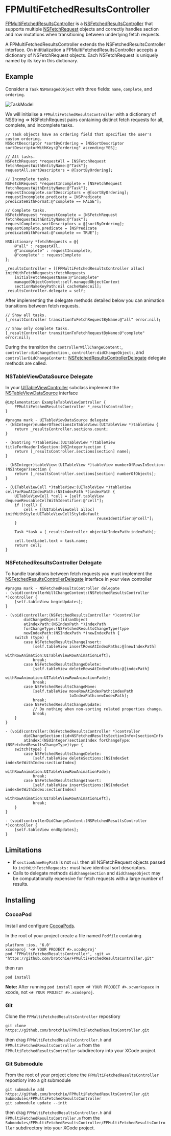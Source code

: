 # FPMultiFetchedResultsController

[FPMultiFetchedResultsController](https://github.com/brotchie/FPMultiFetchedResultsController/blob/master/MultiResultsController/FPMultiFetchedResultsController.h) is a [NSFetchedResultsController](http://developer.apple.com/library/ios/#documentation/CoreData/Reference/NSFetchedResultsController_Class/Reference/Reference.html) that supports multiple [NSFetchRequest](https://developer.apple.com/library/mac/#documentation/Cocoa/Reference/CoreDataFramework/Classes/NSFetchRequest_Class/NSFetchRequest.html) objects and correctly handles section and row mutations when transitioning between underlying fetch requests.

A FPMultiFetchedResultsController extends the NSFetchedResultsController interface. On inititialization a FPMultiFetchedResultsController accepts a dictionary of NSFetchRequest objects. Each NSFetchRequest is uniquely named by its key in this dictionary.
## Example
Consider a `Task` `NSManagedObject` with three fields: `name`, `complete`, and `ordering`.

![TaskModel](https://raw.github.com/brotchie/FPMultiFetchedResultsController/master/img/task.png)

We will initialise a `FPMultiFetchedResultsController` with a dictionary of NSString => NSFetchRequest pairs containing distinct fetch requests for all, complete, and incomplete tasks.
```objc
// Task objects have an ordering field that specifies the user's custom ordering.
NSSortDescriptor *sortByOrdering = [NSSortDescriptor sortDescriptorWithKey:@"ordering" ascending:YES];

// All tasks.
NSFetchRequest *requestAll = [NSFetchRequest fetchRequestWithEntityName:@"Task"];
requestAll.sortDescriptors = @[sortByOrdering];

// Incomplete tasks.
NSFetchRequest *requestIncomplete = [NSFetchRequest fetchRequestWithEntityName:@"Task"];
requestIncomplete.sortDescriptors = @[sortByOrdering];
requestIncomplete.predicate = [NSPredicate predicateWithFormat:@"complete == FALSE"];

// Complete tasks.
NSFetchRequest *requestComplete = [NSFetchRequest fetchRequestWithEntityName:@"Task"];
requestComplete.sortDescriptors = @[sortByOrdering];
requestComplete.predicate = [NSPredicate predicateWithFormat:@"complete == TRUE"];

NSDictionary *fetchRequests = @{
    @"all" : requestAll,
    @"incomplete" : requestIncomplete,
    @"complete" : requestComplete
};

_resultsController = [[FPMultiFetchedResultsController alloc] initWithFetchRequests:fetchRequests
    initialFetchRequestName:@"incomplete"
    managedObjectContext:self.managedObjectContext
    sectionNameKeyPath:nil cacheName:nil];
_resultsController.delegate = self;
```

After implementing the delegate methods detailed below you can animation transitions between fetch requests.

```objc
// Show all tasks.
[_resultController transitionToFetchRequestByName:@"all" error:nil];

// Show only complete tasks.
[_resultController transitionToFetchRequestByName:@"complete" error:nil];
```

During the transition the `controllerWillChangeContent:`, `controller:didChangeSection:`, `controller:didChangeObject:`, and `controllerDidChangeContent:` [NSFetchedResultsControllerDelegate](http://developer.apple.com/library/ios/#documentation/CoreData/Reference/NSFetchedResultsControllerDelegate_Protocol/Reference/Reference.html) delegate methods are called.

### NSTableViewDataSource Delegate
In your [UITableViewController](http://developer.apple.com/library/ios/#documentation/uikit/reference/UITableViewController_Class/Reference/Reference.html) subclass implement the [NSTableViewDataSource](https://developer.apple.com/library/mac/#documentation/Cocoa/Reference/ApplicationKit/Protocols/NSTableDataSource_Protocol/Reference/Reference.html) interface

```objc
@implementation ExampleTableViewController {
    FPMultiFetchedResultsController *_resultsController;
}

#pragma mark - UITableViewDataSource delegate
- (NSInteger)numberOfSectionsInTableView:(UITableView *)tableView {
    return _resultsController.sections.count;
}

- (NSString *)tableView:(UITableView *)tableView titleForHeaderInSection:(NSInteger)section {
    return [_resultsController.sections[section] name];
}

- (NSInteger)tableView:(UITableView *)tableView numberOfRowsInSection:(NSInteger)section {
    return [_resultsController.sections[section] numberOfObjects];
}

- (UITableViewCell *)tableView:(UITableView *)tableView cellForRowAtIndexPath:(NSIndexPath *)indexPath {
    UITableViewCell *cell = [self.tableView dequeueReusableCellWithIdentifier:@"cell"];
    if (!cell) {
        cell = [[UITableViewCell alloc] initWithStyle:UITableViewCellStyleDefault
                                        reuseIdentifier:@"cell"];
    }
    
    Task *task = [_resultsController objectAtIndexPath:indexPath];
    
    cell.textLabel.text = task.name;
    return cell;
}
```

### NSFetchedResultsController Delegate
To handle transitions between fetch requests you must implement the [NSFetchedResultsControllerDelegate](http://developer.apple.com/library/ios/#documentation/CoreData/Reference/NSFetchedResultsControllerDelegate_Protocol/Reference/Reference.html) interface in your view controller

```objc
#pragma mark - NSFetchedResultsController delegate
- (void)controllerWillChangeContent:(NSFetchedResultsController *)controller {
    [self.tableView beginUpdates];
}

- (void)controller:(NSFetchedResultsController *)controller
        didChangeObject:(id)anObject
        atIndexPath:(NSIndexPath *)indexPath 
        forChangeType:(NSFetchedResultsChangeType)type
        newIndexPath:(NSIndexPath *)newIndexPath {
    switch (type) {
        case NSFetchedResultsChangeInsert:
            [self.tableView insertRowsAtIndexPaths:@[newIndexPath]
                            withRowAnimation:UITableViewRowAnimationLeft];
            break;
        case NSFetchedResultsChangeDelete:
            [self.tableView deleteRowsAtIndexPaths:@[indexPath]
                            withRowAnimation:UITableViewRowAnimationFade];
            break;
        case NSFetchedResultsChangeMove:
            [self.tableView moveRowAtIndexPath:indexPath
                            toIndexPath:newIndexPath];
            break;
        case NSFetchedResultsChangeUpdate:
            // Do nothing when non-sorting related properties change.
            break;
    }
}

- (void)controller:(NSFetchedResultsController *)controller
        didChangeSection:(id<NSFetchedResultsSectionInfo>)sectionInfo
        atIndex:(NSUInteger)sectionIndex forChangeType:(NSFetchedResultsChangeType)type {
    switch(type) {
        case NSFetchedResultsChangeDelete:
            [self.tableView deleteSections:[NSIndexSet indexSetWithIndex:sectionIndex]
                            withRowAnimation:UITableViewRowAnimationFade];
            break;
        case NSFetchedResultsChangeInsert:
            [self.tableView insertSections:[NSIndexSet indexSetWithIndex:sectionIndex]
                            withRowAnimation:UITableViewRowAnimationLeft];
            break;
    }
}

- (void)controllerDidChangeContent:(NSFetchedResultsController *)controller {
    [self.tableView endUpdates];
}
```

## Limitations
- If `sectionNameKeyPath` is not `nil` then all NSFetchRequest objects passed to `initWithFetchRequests:` must have identical sort descriptors.
- Calls to delegate methods `didChangeSection` and `didChangeObject` may be computationally expensive for fetch requests with a large number of results.

## Installing
### CocoaPod
Install and configure [CocoaPods](http://cocoapods.org/).

In the root of your project create a file named `Podfile` containing

    platform :ios, '6.0'
    xcodeproj '<# YOUR PROJECT #>.xcodeproj'
    pod 'FPMultiFetchedResultsController', :git => "https://github.com/brotchie/FPMultiFetchedResultsController.git"
    
then run

    pod install
    
**Note:** After running `pod install` open `<# YOUR PROJECT #>.xcworkspace` in xcode, not `<# YOUR PROJECT #>.xcodeproj`.
    
### Git
Clone the `FPMultiFetchedResultsController` repostiory

    git clone https://github.com/brotchie/FPMultiFetchedResultsController.git
    
then drag `FPMultiFetchedResultsController.h` and `FPMultiFetchedResultsController.m` from the `FPMultiFetchedResultsController` subdirectory into your XCode project.

### Git Submodule
From the root of your project clone the `FPMultiFetchedResultsController` repostiory into a git submodule

    git submodule add https://github.com/brotchie/FPMultiFetchedResultsController.git Submodules/FPMultiFetchedResultsController
    git submodule update --init
    
then drag `FPMultiFetchedResultsController.h` and `FPMultiFetchedResultsController.m` from the `Submodules/FPMultiFetchedResultsController/FPMultiFetchedResultsController` subdirectory into your XCode project.
